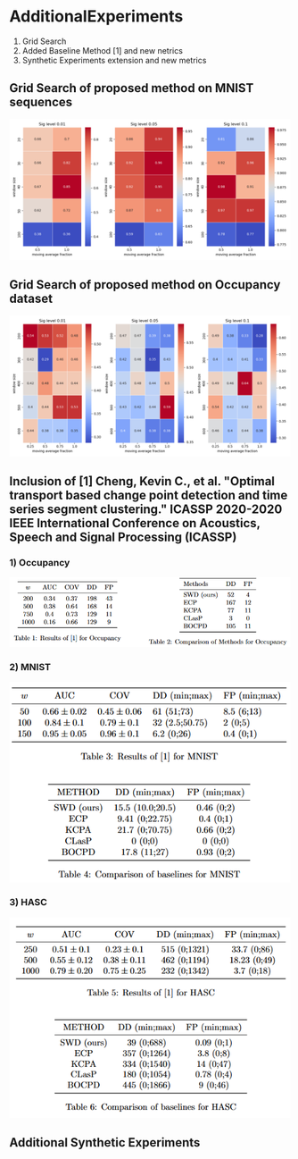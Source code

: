 # AdditionalExperiments

1) Grid Search
2) Added Baseline Method [1] and new netrics
3) Synthetic Experiments extension and new metrics

## Grid Search of proposed method on MNIST sequences
![Some title here](GS-MNIST.png)

## Grid Search of proposed method on Occupancy dataset
![Some title here](GS-Occupnacy.png)

## Inclusion of [1] Cheng, Kevin C., et al. "Optimal transport based change point detection and time series segment clustering." ICASSP 2020-2020 IEEE International Conference on Acoustics, Speech and Signal Processing (ICASSP)

### 1) Occupancy
![Results Occupancy](TablesOcc.png)
### 2) MNIST
![Results MNIST](TableMNIST.png)
### 3) HASC 
![Results HASC](TableHASC.png)

## Additional Synthetic Experiments

